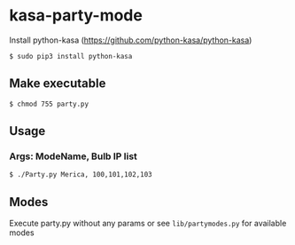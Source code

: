 # kasa-party-mode

Install python-kasa (https://github.com/python-kasa/python-kasa)

`$ sudo pip3 install python-kasa`

## Make executable
`$ chmod 755 party.py`

## Usage
### Args: ModeName, Bulb IP list
`$ ./Party.py Merica, 100,101,102,103`

## Modes
Execute party.py without any params or see `lib/partymodes.py` for available modes
